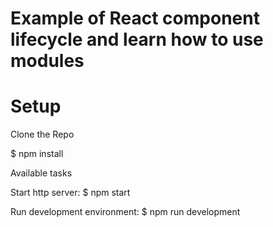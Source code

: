 # Example of React component lifecycle and learn how to use modules

# Setup

Clone the Repo

$ npm install

Available tasks

Start http server: $ npm start

Run development environment: $ npm run development
